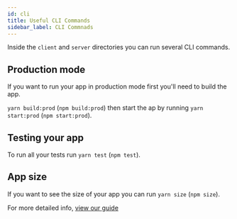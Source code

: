 ```yaml
---
id: cli
title: Useful CLI Commands
sidebar_label: CLI Commnads
---
```


Inside the `client` and `server` directories you can run several CLI commands.

## Production mode

If you want to run your app in production mode first you'll need to build the app.

`yarn build:prod` (`npm build:prod`) then start the ap by running `yarn start:prod` (`npm start:prod`).

## Testing your app

To run all your tests run `yarn test` (`npm test`).

## App size

If you want to see the size of your app you can run `yarn size` (`npm size`).


For more detailed info, [view our guide](/docs/platform/client/getting-started)
